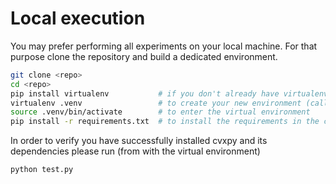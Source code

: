 # Local execution

You may prefer performing all experiments on your local machine.
For that purpose clone the repository and build a dedicated environment.

```bash
git clone <repo>
cd <repo>
pip install virtualenv           # if you don't already have virtualenv installed
virtualenv .venv                 # to create your new environment (called '.venv' here)
source .venv/bin/activate        # to enter the virtual environment
pip install -r requirements.txt  # to install the requirements in the current environment
```

In order to verify you have successfully installed cvxpy and its dependencies
please run (from with the virtual environment) 

```bash
python test.py 
```

